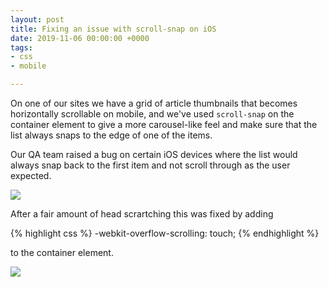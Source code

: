 ```yaml
---
layout: post
title: Fixing an issue with scroll-snap on iOS
date: 2019-11-06 00:00:00 +0000
tags:
- css
- mobile

---
```

On one of our sites we have a grid of article thumbnails that becomes horizontally scrollable on mobile, and we've used `scroll-snap` on the container element to give a more carousel-like feel and make sure that the list always snaps to the edge of one of the items.

Our QA team raised a bug on certain iOS devices where the list would always snap back to the first item and not scroll through as the user expected.

![](https://media.giphy.com/media/ZdNd2oQCV3yrMrfpZs/giphy.gif)

After a fair amount of head scrartching this was fixed by adding

{% highlight css %}
-webkit-overflow-scrolling: touch;
{% endhighlight %}

to the container element.

![](https://media.giphy.com/media/d7BjVQoKpG0WhxchJY/giphy.gif)
